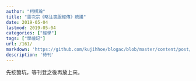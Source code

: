 ```yaml
---
author: "柯棋瀚"
title: "雷次宗《略注喪服經傳》疏議"
date: 2019-05-04
lastmod: 2019-05-04
categories: ["經學"]
tags: ["學禮記"]
url: /161/
markdown: 'https://github.com/kujihhoe/blogac/blob/master/content/post/161雷次宗.md'
description: '待刊'
---
```


先挖箇坑，等刊登之後再放上來。